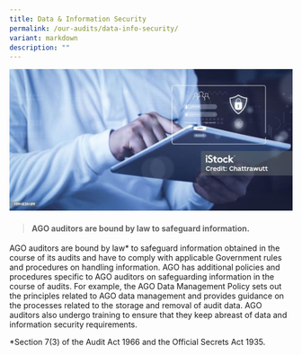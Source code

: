 ```yaml
---
title: Data & Information Security
permalink: /our-audits/data-info-security/
variant: markdown
description: ""
---
```

![Data_Security_2](/images/istockphoto_1394835489_1024x1024_400H.jpg)

> #### **AGO auditors are bound by law to safeguard information.**

AGO auditors are bound by law* to safeguard information obtained in the course of its audits and have to comply with applicable Government rules and procedures on handling information. AGO has additional policies and procedures specific to AGO auditors on safeguarding information in the course of audits. For example, the AGO Data Management Policy sets out the principles related to AGO data management and provides guidance on the processes related to the storage and removal of audit data. AGO auditors also undergo training to ensure that they keep abreast of data and information security requirements.

*Section 7(3) of the Audit Act 1966 and the Official Secrets Act 1935.